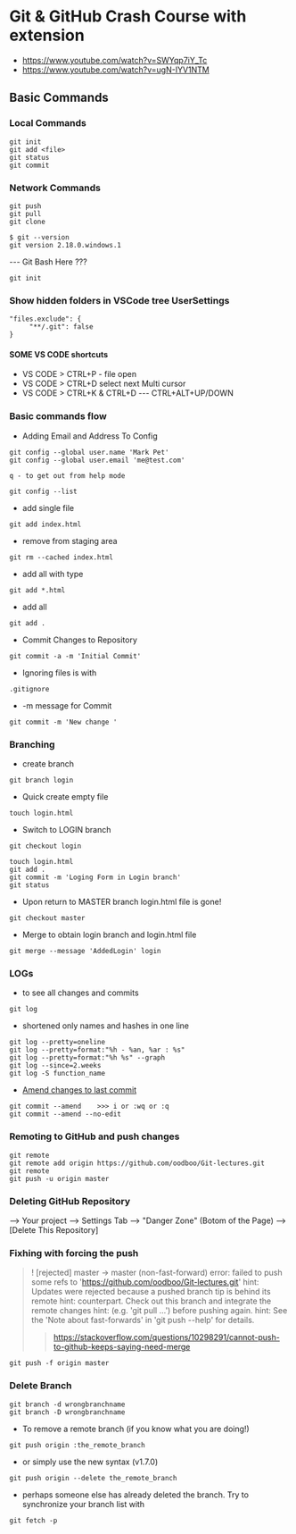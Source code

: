 ﻿# Git & GitHub Crash Course with extension
* https://www.youtube.com/watch?v=SWYqp7iY_Tc
* https://www.youtube.com/watch?v=ugN-IYV1NTM

## Basic Commands 

### Local Commands 
```
git init
git add <file>
git status
git commit
```

### Network Commands
```
git push
git pull
git clone
```

```
$ git --version
git version 2.18.0.windows.1
```

--- Git Bash Here ??? 

```
git init 
```


### Show hidden folders in VSCode tree UserSettings
```
"files.exclude": {
     "**/.git": false
}
```

#### SOME VS CODE shortcuts 

- VS CODE > CTRL+P - file open
- VS CODE > CTRL+D select next Multi cursor
- VS CODE > CTRL+K & CTRL+D  --- CTRL+ALT+UP/DOWN


### Basic commands flow 

* Adding Email and Address To Config
```
git config --global user.name 'Mark Pet'
git config --global user.email 'me@test.com'

q - to get out from help mode 

git config --list
```

* add single file 
```
git add index.html
```

* remove from staging area
```
git rm --cached index.html
```

* add all with type
``` 
git add *.html
```
* add all
```
git add .
```

* Commit Changes to Repository 
```
git commit -a -m 'Initial Commit'
```

* Ignoring files is with 
```
.gitignore 
```

* -m message for Commit
```
git commit -m 'New change '
```

### Branching 

* create branch
```
git branch login
```

* Quick create empty file
```
touch login.html
```

* Switch to LOGIN branch
```
git checkout login

touch login.html
git add .
git commit -m 'Loging Form in Login branch'
git status
```

* Upon return to MASTER branch login.html file is gone!
```
git checkout master
```

* Merge to obtain login branch and login.html file  
```
git merge --message 'AddedLogin' login
```

### LOGs
* to see all changes and commits
```
git log 
```

* shortened only names and hashes in one line
```
git log --pretty=oneline
git log --pretty=format:"%h - %an, %ar : %s"
git log --pretty=format:"%h %s" --graph
git log --since=2.weeks
git log -S function_name
```

* [Amend changes to last commit](https://medium.com/@igor_marques/git-basics-adding-more-changes-to-your-last-commit-1629344cb9a8)
```
git commit --amend    >>> i or :wq or :q
git commit --amend --no-edit
```


### Remoting to GitHub and push changes
```
git remote
git remote add origin https://github.com/oodboo/Git-lectures.git
git remote
git push -u origin master
```


### Deleting GitHub Repository

--> Your project --> Settings Tab --> "Danger Zone" (Botom of the Page) --> [Delete This Repository]
 

### Fixhing with forcing the push
 >   ! [rejected]        master -> master (non-fast-forward)
 >   error: failed to push some refs to 'https://github.com/oodboo/Git-lectures.git'
 >   hint: Updates were rejected because a pushed branch tip is behind its remote
 >   hint: counterpart. Check out this branch and integrate the remote changes
 >   hint: (e.g. 'git pull ...') before pushing again.
 >   hint: See the 'Note about fast-forwards' in 'git push --help' for details.
 >> https://stackoverflow.com/questions/10298291/cannot-push-to-github-keeps-saying-need-merge

```
git push -f origin master
```

### Delete Branch
```
git branch -d wrongbranchname
git branch -D wrongbranchname
```
* To remove a remote branch (if you know what you are doing!)
```
git push origin :the_remote_branch
```
* or simply use the new syntax (v1.7.0)
```
git push origin --delete the_remote_branch
```

* perhaps someone else has already deleted the branch. Try to synchronize your branch list with
```
git fetch -p 
```

